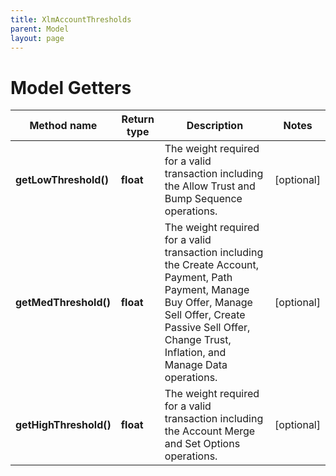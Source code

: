 ```yaml
---
title: XlmAccountThresholds
parent: Model
layout: page
---
```


# Model Getters

Method name | Return type | Description | Notes
------------ | ------------- | ------------- | -------------
**getLowThreshold()** | **float** | The weight required for a valid transaction including the Allow Trust and Bump Sequence operations. | [optional]
**getMedThreshold()** | **float** | The weight required for a valid transaction including the Create Account, Payment, Path Payment, Manage Buy Offer, Manage Sell Offer, Create Passive Sell Offer, Change Trust, Inflation, and Manage Data operations. | [optional]
**getHighThreshold()** | **float** | The weight required for a valid transaction including the Account Merge and Set Options operations. | [optional]

